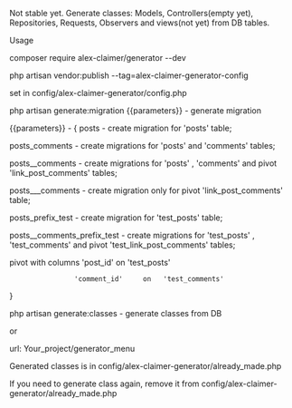 Not stable yet.
Generate classes: Models, Controllers(empty yet), Repositories, Requests, Observers and views(not yet)
from DB tables.

Usage

composer require alex-claimer/generator --dev

php artisan vendor:publish --tag=alex-claimer-generator-config

set in config/alex-claimer-generator/config.php

php artisan generate:migration {{parameters}}  -  generate migration 

{{parameters}}  -  {
posts - create migration for 'posts' table;

posts_comments - create migrations for 'posts' and 'comments' tables;

posts__comments - create migrations for 'posts' , 'comments' and
pivot 'link_post_comments' tables;


posts___comments - create migration only for pivot 'link_post_comments' table;



posts_prefix_test - create migration for 'test_posts' table;

posts__comments_prefix_test - create migrations for 'test_posts' , 'test_comments' and
                              pivot 'test_link_post_comments' tables;
                                                            
pivot with columns  'post_id'     on   'test_posts' 

                    'comment_id'     on   'test_comments'                      

}

php artisan generate:classes  - generate classes from DB


or

url: Your_project/generator_menu

Generated classes is in config/alex-claimer-generator/already_made.php

If you need to generate class again, remove it from
config/alex-claimer-generator/already_made.php




